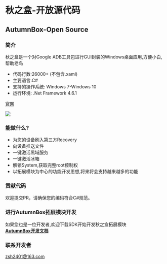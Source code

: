 # 秋之盒-开放源代码
## AutumnBox-Open Source
### 简介
秋之盒是一个对Google ADB工具包进行GUI封装的Windows桌面应用,方便小白,帮助老鸟
- 代码行数:26000+ (不包含.xaml)
- 主要语言:C#
- 支持的操作系统: Windows 7-Windows 10
- 运行环境: .Net Framework 4.6.1

[官网](http://www.atmb.top)   

![](https://s2.ax1x.com/2020/03/03/34mXNt.png)

### 能做什么?
* 为您的设备刷入第三方Recovery
* 向设备推送文件
* 一键激活黑域服务
* 一键激活冰箱
* 解锁System,获取完整root控制权
* 以拓展模块为中心的功能开发思想,将来将会支持越来越多的功能

### 贡献代码
欢迎提交PR，请确保您的编码符合C#规范。

### 进行AutumnBox拓展模块开发
如果您也是一位开发者,欢迎下载SDK开始开发秋之盒拓展模块    
[**AutumnBox开发文档**](https://github.com/zsh2401/AutumnBox/wiki/zh_CN_AutumnBox%E5%BC%80%E5%8F%91%E6%96%87%E6%A1%A3)

### 联系开发者
zsh2401@163.com